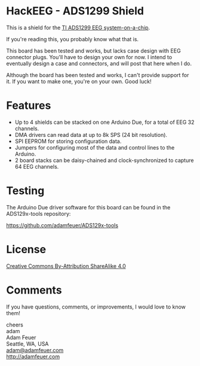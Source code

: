 HackEEG - ADS1299 Shield
========================

This is a shield for the [TI ADS1299 EEG system-on-a-chip](http://www.ti.com/product/ads1299).


If you're reading this, you probably know what that is.

This board has been tested and works, but lacks case design with EEG connector plugs. 
You'll have to design your own for now. I intend to eventually design a case
and connectors, and will post that here when I do.

Although the board has been tested and works, I can't provide support for it.
If you want to make one, you're on your own. Good luck!


Features
========

* Up to 4 shields can be stacked on one Arduino Due, for a total of EEG 32 channels.
* DMA drivers can read data at up to 8k SPS (24 bit resolution).
* SPI EEPROM for storing configuration data.
* Jumpers for configuring most of the data and control lines to the Arduino.
* 2 board stacks can be daisy-chained and clock-synchronized to capture 64 EEG channels.


Testing
=======

The Arduino Due driver software for this board can be found in the ADS129x-tools repository:

https://github.com/adamfeuer/ADS129x-tools


License
=======

[Creative Commons By-Attribution ShareAlike 4.0](https://creativecommons.org/licenses/by-sa/4.0/)


Comments
========

If you have questions, comments, or improvements, I would love to know them!

cheers <br>
adam <br>
Adam Feuer <br>
Seattle, WA, USA <br>
adam@adamfeuer.com <br>
http://adamfeuer.com <br>


